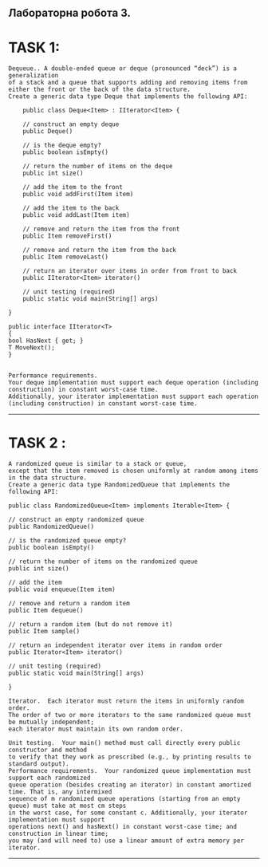 Лабораторна робота 3.
-------------------
# TASK 1:
    Dequeue.. A double-ended queue or deque (pronounced “deck”) is a generalization
    of a stack and a queue that supports adding and removing items from either the front or the back of the data structure. 
    Create a generic data type Deque that implements the following API:

        public class Deque<Item> : IIterator<Item> {
    
        // construct an empty deque
        public Deque()
    
        // is the deque empty?
        public boolean isEmpty()
    
        // return the number of items on the deque
        public int size()
    
        // add the item to the front
        public void addFirst(Item item)
    
        // add the item to the back
        public void addLast(Item item)
    
        // remove and return the item from the front
        public Item removeFirst()
    
        // remove and return the item from the back
        public Item removeLast()
    
        // return an iterator over items in order from front to back
        public IIterator<Item> iterator()
    
        // unit testing (required)
        public static void main(String[] args)
    
    }
    
    public interface IIterator<T>
    {
    bool HasNext { get; }
    T MoveNext();
    }
    
    
    Performance requirements. 
    Your deque implementation must support each deque operation (including construction) in constant worst-case time. 
    Additionally, your iterator implementation must support each operation (including construction) in constant worst-case time.
--------------------
# TASK 2 :
    A randomized queue is similar to a stack or queue, 
    except that the item removed is chosen uniformly at random among items in the data structure. 
    Create a generic data type RandomizedQueue that implements the following API:
    
    public class RandomizedQueue<Item> implements Iterable<Item> {

    // construct an empty randomized queue
    public RandomizedQueue()

    // is the randomized queue empty?
    public boolean isEmpty()

    // return the number of items on the randomized queue
    public int size()

    // add the item
    public void enqueue(Item item)

    // remove and return a random item
    public Item dequeue()

    // return a random item (but do not remove it)
    public Item sample()

    // return an independent iterator over items in random order
    public Iterator<Item> iterator()

    // unit testing (required)
    public static void main(String[] args)

    }
    
    Iterator.  Each iterator must return the items in uniformly random order. 
    The order of two or more iterators to the same randomized queue must be mutually independent; 
    each iterator must maintain its own random order.
    
    Unit testing.  Your main() method must call directly every public constructor and method
    to verify that they work as prescribed (e.g., by printing results to standard output).
    Performance requirements.  Your randomized queue implementation must support each randomized 
    queue operation (besides creating an iterator) in constant amortized time. That is, any intermixed
    sequence of m randomized queue operations (starting from an empty queue) must take at most cm steps
    in the worst case, for some constant c. Additionally, your iterator implementation must support
    operations next() and hasNext() in constant worst-case time; and construction in linear time;
    you may (and will need to) use a linear amount of extra memory per iterator.


--------------------




